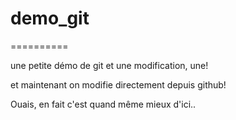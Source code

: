 # demo_git
==========

une petite démo de git
et une modification, une!

et maintenant on modifie directement depuis github!

Ouais, en fait c'est quand même mieux d'ici..

